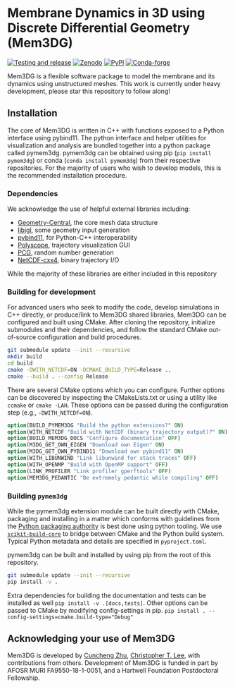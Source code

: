 # Membrane Dynamics in 3D using Discrete Differential Geometry (Mem3DG)

[![Testing and release](https://github.com/RangamaniLabUCSD/Mem3DG/actions/workflows/ci.yaml/badge.svg?branch=main)](https://github.com/RangamaniLabUCSD/Mem3DG/actions/workflows/ci.yaml)
[![Zenodo](https://zenodo.org/badge/244037679.svg)](https://zenodo.org/doi/10.5281/zenodo.10359392)
[![PyPI](https://img.shields.io/pypi/v/pymem3dg)](https://pypi.org/project/pymem3dg/)
[![Conda-forge](https://anaconda.org/conda-forge/pymem3dg/badges/version.svg)](https://anaconda.org/conda-forge/pymem3dg)

Mem3DG is a flexible software package to model the membrane and its dynamics using unstructured meshes.
This work is currently under heavy development, please star this repository to follow along!

## Installation

The core of Mem3DG is written in C++ with functions exposed to a Python interface using pybind11.
The python interface and helper utilities for visualization and analysis are bundled together into a python package called pymem3dg.
pymem3dg can be obtained using pip (`pip install pymem3dg`) or conda (`conda install pymem3dg`) from their respective repositories.
For the majority of users who wish to develop models, this is the recommended installation procedure.

### Dependencies

We acknowledge the use of helpful external libraries including:

* [Geometry-Central](https://geometry-central.net/), the core mesh data structure
* [libigl](https://libigl.github.io/), some geometry input generation
* [pybind11](https://pybind11.readthedocs.io/en/stable/), for Python-C++ interoperability
* [Polyscope](https://polyscope.run/py/), trajectory visualization GUI
* [PCG](https://www.pcg-random.org/index.html), random number generation
* [NetCDF-cxx4](https://github.com/Unidata/netcdf-cxx4), binary trajectory I/O

While the majority of these libraries are either included in this repository

### Building for development

For advanced users who seek to modify the code, develop simulations in C++ directly, or produce/link to Mem3DG shared libraries, Mem3DG can be configured and built using CMake.
After cloning the repository, initialize submodules and their dependencies, and follow the standard CMake out-of-source configuration and build procedures.

```bash
git submodule update --init --recursive
mkdir build
cd build
cmake -DWITH_NETCDF=ON -DCMAKE_BUILD_TYPE=Release ..
cmake --build . --config Release
```

There are several CMake options which you can configure.
Further options can be discovered by inspecting the CMakeLists.txt or using a utility like `ccmake` or `cmake -LAH`.
These options can be passed during the configuration step (e.g., `-DWITH_NETCDF=ON`).
```cmake
option(BUILD_PYMEM3DG "Build the python extensions?" ON)
option(WITH_NETCDF "Build with NetCDF (binary trajectory output)?" ON)
option(BUILD_MEM3DG_DOCS "Configure documentation" OFF)
option(M3DG_GET_OWN_EIGEN "Download own Eigen" ON)
option(M3DG_GET_OWN_PYBIND11 "Download own pybind11" ON)
option(WITH_LIBUNWIND "Link libunwind for stack traces" OFF)
option(WITH_OPENMP "Build with OpenMP support" OFF)
option(LINK_PROFILER "Link profiler gperftools" OFF)
option(MEM3DG_PEDANTIC "Be extremely pedantic while compiling" OFF)
```

### Building `pymem3dg`

While the pymem3dg extension module can be built directly with CMake, packaging and installing in a matter which conforms with guidelines from the [Python packaging authority](https://packaging.python.org/en/latest/) is best done using python tooling.
We use [`scikit-build-core`](https://scikit-build-core.readthedocs.io/en/latest/) to bridge between CMake and the Python build system.
Typical Python metadata and details are specified in `pyproject.toml`.

pymem3dg can be built and installed by using pip from the root of this repository.
```bash
git submodule update --init --recursive
pip install -v .
```
Extra dependencies for building the documentation and tests can be installed as well `pip install -v .[docs,tests]`.
Other options can be passed to CMake by modifying config-settings in pip.
`pip install . --config-settings=cmake.build-type="Debug"`

## Acknowledging your use of Mem3DG

Mem3DG is developed by [Cuncheng Zhu](https://github.com/cuzhucuncheng), [Christopher T. Lee](https://ctlee.github.io/), with contributions from others.
Development of Mem3DG is funded in part by AFOSR MURI FA9550-18-1-0051, and a Hartwell Foundation Postdoctoral Fellowship.
